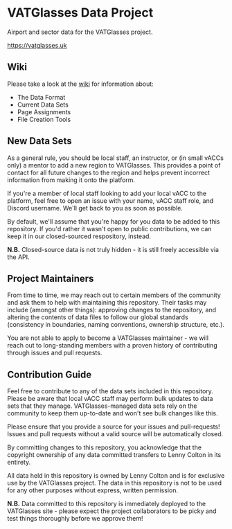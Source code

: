 # VATGlasses Data Project
Airport and sector data for the VATGlasses project.

https://vatglasses.uk

## Wiki
Please take a look at the [wiki](https://github.com/lennycolton/vatglasses-data/wiki) for information about:
- The Data Format
- Current Data Sets
- Page Assignments
- File Creation Tools

## New Data Sets
As a general rule, you should be local staff, an instructor, or (in small vACCs only) a mentor to add a new region to VATGlasses. This provides a point of contact for all future changes to the region and helps prevent incorrect information from making it onto the platform.

If you're a member of local staff looking to add your local vACC to the platform, feel free to open an issue with your name, vACC staff role, and Discord username. We'll get back to you as soon as possible.

By default, we'll assume that you're happy for you data to be added to this repository. If you'd rather it wasn't open to public contributions, we can keep it in our closed-sourced respository, instead.

**N.B.** Closed-source data is not truly hidden - it is still freely accessible via the API.

## Project Maintainers
From time to time, we may reach out to certain members of the community and ask them to help with maintaining this repository. Their tasks may include (amongst other things): approving changes to the repository, and altering the contents of data files to follow our global standards (consistency in boundaries, naming conventions, ownership structure, etc.).

You are not able to apply to become a VATGlasses maintainer - we will reach out to long-standing members with a proven history of contributing through issues and pull requests.

## Contribution Guide
Feel free to contribute to any of the data sets included in this repository. Please be aware that local vACC staff may perform bulk updates to data sets that they manage. VATGlasses-managed data sets rely on the community to keep them up-to-date and won't see bulk changes like this.

Please ensure that you provide a source for your issues and pull-requests! Issues and pull requests without a valid source will be automatically closed.

By committing changes to this repository, you acknowledge that the copyright ownership of any data committed transfers to Lenny Colton in its entirety.

All data held in this repository is owned by Lenny Colton and is for exclusive use by the VATGlasses project. The data in this repository is not to be used for any other purposes without express, written permission.

**N.B.** Data committed to this repository is immediately deployed to the VATGlasses site - please expect the project collaborators to be picky and test things thoroughly before we approve them!
